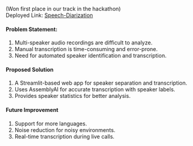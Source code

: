 (Won first place in our track in the hackathon)
<br>
Deployed Link: <a href="https://speaker-separation.streamlit.app/" target="_blank"> Speech-Diarization </a>

#### Problem Statement:
1. Multi-speaker audio recordings are difficult to analyze.
2. Manual transcription is time-consuming and error-prone.
3. Need for automated speaker identification and transcription.

#### Proposed Solution
1. A Streamlit-based web app for speaker separation and transcription.
2. Uses AssemblyAI for accurate transcription with speaker labels.
3. Provides speaker statistics for better analysis.

#### Future Improvement
1. Support for more languages.
2. Noise reduction for noisy environments.
3. Real-time transcription during live calls.
